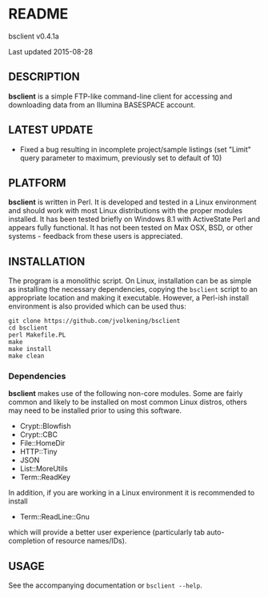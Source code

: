 # README

bsclient v0.4.1a

Last updated 2015-08-28

## DESCRIPTION

__bsclient__ is a simple FTP-like command-line client for accessing and downloading
data from an Illumina BASESPACE account.

## LATEST UPDATE

* Fixed a bug resulting in incomplete project/sample listings (set "Limit"
    query parameter to maximum, previously set to default of 10)

## PLATFORM

__bsclient__ is written in Perl. It is developed and tested in a Linux
environment and should work with most Linux distributions with the proper
modules installed. It has been tested briefly on Windows 8.1 with ActiveState
Perl and appears fully functional. It has not been tested on Max OSX, BSD, or
other systems - feedback from these users is appreciated.

## INSTALLATION

The program is a monolithic script. On Linux, installation can be as simple as
installing the necessary dependencies, copying the `bsclient` script to an appropriate
location and making it executable. However, a Perl-ish install environment is
also provided which can be used thus:

```
git clone https://github.com/jvolkening/bsclient
cd bsclient
perl Makefile.PL
make
make install
make clean
```

### Dependencies

__bsclient__ makes use of the following non-core modules. Some are fairly
common and likely to be installed on most common Linux distros, others may
need to be installed prior to using this software.

* Crypt::Blowfish
* Crypt::CBC
* File::HomeDir
* HTTP::Tiny
* JSON
* List::MoreUtils
* Term::ReadKey

In addition, if you are working in a Linux environment it is recommended to
install

* Term::ReadLine::Gnu

which will provide a better user experience (particularly tab auto-completion
of resource names/IDs).

## USAGE

See the accompanying documentation or `bsclient --help`.
